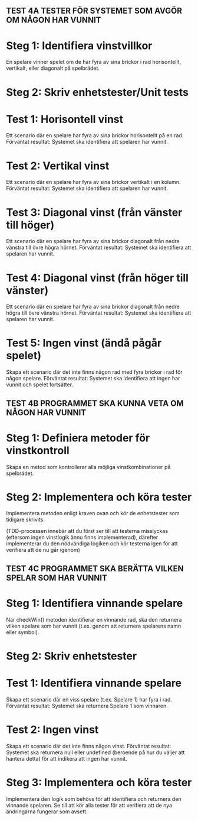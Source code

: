 ## TEST 4A TESTER FÖR SYSTEMET SOM AVGÖR OM NÅGON HAR VUNNIT

# Steg 1: Identifiera vinstvillkor

En spelare vinner spelet om de har fyra av sina brickor i rad horisontellt, vertikalt, eller diagonalt på spelbrädet.

# Steg 2: Skriv enhetstester/Unit tests

# Test 1: Horisontell vinst
Ett scenario där en spelare har fyra av sina brickor horisontellt på en rad.
Förväntat resultat: Systemet ska identifiera att spelaren har vunnit.

# Test 2: Vertikal vinst
Ett scenario där en spelare har fyra av sina brickor vertikalt i en kolumn.
Förväntat resultat: Systemet ska identifiera att spelaren har vunnit.

# Test 3: Diagonal vinst (från vänster till höger)
Ett scenario där en spelare har fyra av sina brickor diagonalt från nedre vänstra till övre högra hörnet.
Förväntat resultat: Systemet ska identifiera att spelaren har vunnit.

# Test 4: Diagonal vinst (från höger till vänster)
Ett scenario där en spelare har fyra av sina brickor diagonalt från nedre högra till övre vänstra hörnet.
Förväntat resultat: Systemet ska identifiera att spelaren har vunnit.

# Test 5: Ingen vinst (ändå pågår spelet)
Skapa ett scenario där det inte finns någon rad med fyra brickor i rad för någon spelare.
Förväntat resultat: Systemet ska identifiera att ingen har vunnit och spelet fortsätter.  


## TEST 4B PROGRAMMET SKA KUNNA VETA OM NÅGON HAR VUNNIT

# Steg 1: Definiera metoder för vinstkontroll
Skapa en metod som kontrollerar alla möjliga vinstkombinationer på spelbrädet.

# Steg 2: Implementera och köra tester
Implementera metoden enligt kraven ovan och kör de enhetstester som tidigare skrivits.

(TDD-processen innebär att du först ser till att testerna misslyckas (eftersom ingen vinstlogik ännu finns implementerad), därefter implementerar du den nödvändiga logiken och kör testerna igen för att verifiera att de nu går igenom)


## TEST 4C PROGRAMMET SKA BERÄTTA VILKEN SPELAR SOM HAR VUNNIT

# Steg 1: Identifiera vinnande spelare

När checkWin() metoden identifierar en vinnande rad, ska den returnera vilken spelare som har vunnit (t.ex. genom att returnera spelarens namn eller symbol).
# Steg 2: Skriv enhetstester

# Test 1: Identifiera vinnande spelare
Skapa ett scenario där en viss spelare (t.ex. Spelare 1) har fyra i rad.
Förväntat resultat: Systemet ska returnera Spelare 1 som vinnaren.
# Test 2: Ingen vinst
Skapa ett scenario där det inte finns någon vinst.
Förväntat resultat: Systemet ska returnera null eller undefined (beroende på hur du väljer att hantera detta) för att indikera att ingen har vunnit.

# Steg 3: Implementera och köra tester

Implementera den logik som behövs för att identifiera och returnera den vinnande spelaren.
Se till att kör alla tester för att verifiera att de nya ändringarna fungerar som avsett.



